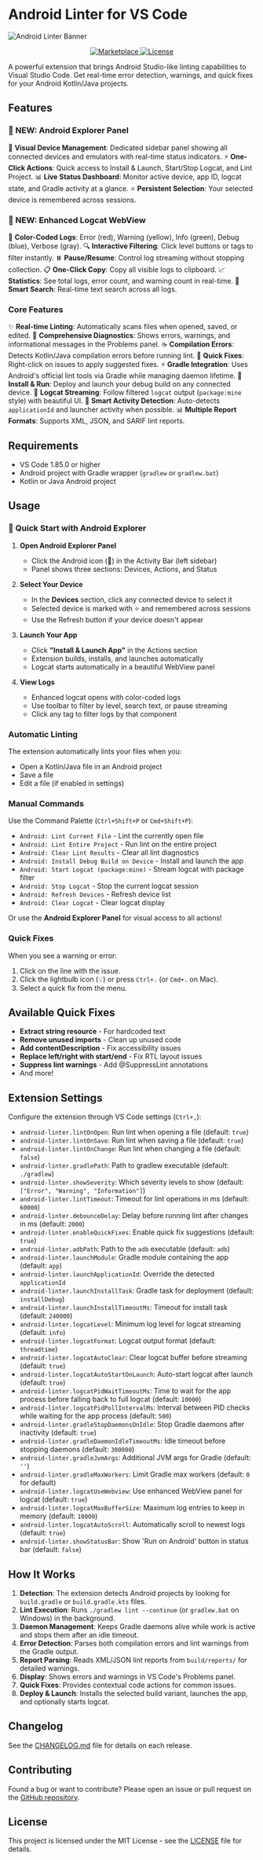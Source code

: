 # Android Linter for VS Code

![Android Linter Banner](https://placehold.co/1280x320/000000/FFFFFF/png?text=Android%20Linter)

<p align="center">
  <a href="https://marketplace.visualstudio.com/items?itemName=AlecoCluc.android-linter">
    <img src="https://img.shields.io/visual-studio-marketplace/v/AlecoCluc.android-linter.svg?style=flat-square&label=Marketplace" alt="Marketplace">
  </a>
  <a href="https://github.com/Alecocluc/android-vscode/blob/main/LICENSE">
    <img src="https://img.shields.io/github/license/Alecocluc/android-vscode.svg?style=flat-square" alt="License">
  </a>
</p>

A powerful extension that brings Android Studio-like linting capabilities to Visual Studio Code. Get real-time error detection, warnings, and quick fixes for your Android Kotlin/Java projects.

## Features

### 🎉 NEW: Android Explorer Panel
📱 **Visual Device Management**: Dedicated sidebar panel showing all connected devices and emulators with real-time status indicators.
⚡ **One-Click Actions**: Quick access to Install & Launch, Start/Stop Logcat, and Lint Project.
📊 **Live Status Dashboard**: Monitor active device, app ID, logcat state, and Gradle activity at a glance.
⭐ **Persistent Selection**: Your selected device is remembered across sessions.

### 🎨 NEW: Enhanced Logcat WebView
🌈 **Color-Coded Logs**: Error (red), Warning (yellow), Info (green), Debug (blue), Verbose (gray).
🔍 **Interactive Filtering**: Click level buttons or tags to filter instantly.
⏸️ **Pause/Resume**: Control log streaming without stopping collection.
📋 **One-Click Copy**: Copy all visible logs to clipboard.
📈 **Statistics**: See total logs, error count, and warning count in real-time.
🎯 **Smart Search**: Real-time text search across all logs.

### Core Features
✨ **Real-time Linting**: Automatically scans files when opened, saved, or edited.
🎯 **Comprehensive Diagnostics**: Shows errors, warnings, and informational messages in the Problems panel.
☕ **Compilation Errors**: Detects Kotlin/Java compilation errors before running lint.
🔧 **Quick Fixes**: Right-click on issues to apply suggested fixes.
⚡ **Gradle Integration**: Uses Android's official lint tools via Gradle while managing daemon lifetime.
🚀 **Install & Run**: Deploy and launch your debug build on any connected device.
📡 **Logcat Streaming**: Follow filtered `logcat` output (`package:mine` style) with beautiful UI.
🧠 **Smart Activity Detection**: Auto-detects `applicationId` and launcher activity when possible.
📊 **Multiple Report Formats**: Supports XML, JSON, and SARIF lint reports.

## Requirements

- VS Code 1.85.0 or higher
- Android project with Gradle wrapper (`gradlew` or `gradlew.bat`)
- Kotlin or Java Android project

## Usage

### 🚀 Quick Start with Android Explorer

1. **Open Android Explorer Panel**
   - Click the Android icon (🤖) in the Activity Bar (left sidebar)
   - Panel shows three sections: Devices, Actions, and Status

2. **Select Your Device**
   - In the **Devices** section, click any connected device to select it
   - Selected device is marked with ⭐ and remembered across sessions
   - Use the Refresh button if your device doesn't appear

3. **Launch Your App**
   - Click **"Install & Launch App"** in the Actions section
   - Extension builds, installs, and launches automatically
   - Logcat starts automatically in a beautiful WebView panel

4. **View Logs**
   - Enhanced logcat opens with color-coded logs
   - Use toolbar to filter by level, search text, or pause streaming
   - Click any tag to filter logs by that component

### Automatic Linting

The extension automatically lints your files when you:
- Open a Kotlin/Java file in an Android project
- Save a file
- Edit a file (if enabled in settings)

### Manual Commands

Use the Command Palette (`Ctrl+Shift+P` or `Cmd+Shift+P`):
- `Android: Lint Current File` - Lint the currently open file
- `Android: Lint Entire Project` - Run lint on the entire project
- `Android: Clear Lint Results` - Clear all lint diagnostics
- `Android: Install Debug Build on Device` - Install and launch the app
- `Android: Start Logcat (package:mine)` - Stream logcat with package filter
- `Android: Stop Logcat` - Stop the current logcat session
- `Android: Refresh Devices` - Refresh device list
- `Android: Clear Logcat` - Clear logcat display

Or use the **Android Explorer Panel** for visual access to all actions!

### Quick Fixes

When you see a warning or error:
1. Click on the line with the issue.
2. Click the lightbulb icon (💡) or press `Ctrl+.` (or `Cmd+.` on Mac).
3. Select a quick fix from the menu.

## Available Quick Fixes

- **Extract string resource** - For hardcoded text
- **Remove unused imports** - Clean up unused code
- **Add contentDescription** - Fix accessibility issues
- **Replace left/right with start/end** - Fix RTL layout issues
- **Suppress lint warnings** - Add @SuppressLint annotations
- And more!

## Extension Settings

Configure the extension through VS Code settings (`Ctrl+,`):

- `android-linter.lintOnOpen`: Run lint when opening a file (default: `true`)
- `android-linter.lintOnSave`: Run lint when saving a file (default: `true`)
- `android-linter.lintOnChange`: Run lint when changing a file (default: `false`)
- `android-linter.gradlePath`: Path to gradlew executable (default: `./gradlew`)
- `android-linter.showSeverity`: Which severity levels to show (default: `["Error", "Warning", "Information"]`)
- `android-linter.lintTimeout`: Timeout for lint operations in ms (default: `60000`)
- `android-linter.debounceDelay`: Delay before running lint after changes in ms (default: `2000`)
- `android-linter.enableQuickFixes`: Enable quick fix suggestions (default: `true`)
- `android-linter.adbPath`: Path to the `adb` executable (default: `adb`)
- `android-linter.launchModule`: Gradle module containing the app (default: `app`)
- `android-linter.launchApplicationId`: Override the detected `applicationId`
- `android-linter.launchInstallTask`: Gradle task for deployment (default: `installDebug`)
- `android-linter.launchInstallTimeoutMs`: Timeout for install task (default: `240000`)
- `android-linter.logcatLevel`: Minimum log level for logcat streaming (default: `info`)
- `android-linter.logcatFormat`: Logcat output format (default: `threadtime`)
- `android-linter.logcatAutoClear`: Clear logcat buffer before streaming (default: `true`)
- `android-linter.logcatAutoStartOnLaunch`: Auto-start logcat after launch (default: `true`)
- `android-linter.logcatPidWaitTimeoutMs`: Time to wait for the app process before falling back to full logcat (default: `10000`)
- `android-linter.logcatPidPollIntervalMs`: Interval between PID checks while waiting for the app process (default: `500`)
- `android-linter.gradleStopDaemonsOnIdle`: Stop Gradle daemons after inactivity (default: `true`)
- `android-linter.gradleDaemonIdleTimeoutMs`: Idle timeout before stopping daemons (default: `300000`)
- `android-linter.gradleJvmArgs`: Additional JVM args for Gradle (default: `''`)
- `android-linter.gradleMaxWorkers`: Limit Gradle max workers (default: `0` for default)
- `android-linter.logcatUseWebview`: Use enhanced WebView panel for logcat (default: `true`)
- `android-linter.logcatMaxBufferSize`: Maximum log entries to keep in memory (default: `10000`)
- `android-linter.logcatAutoScroll`: Automatically scroll to newest logs (default: `true`)
- `android-linter.showStatusBar`: Show 'Run on Android' button in status bar (default: `false`)

## How It Works

1. **Detection**: The extension detects Android projects by looking for `build.gradle` or `build.gradle.kts` files.
2. **Lint Execution**: Runs `./gradlew lint --continue` (or `gradlew.bat` on Windows) in the background.
3. **Daemon Management**: Keeps Gradle daemons alive while work is active and stops them after an idle timeout.
4. **Error Detection**: Parses both compilation errors and lint warnings from the Gradle output.
5. **Report Parsing**: Reads XML/JSON lint reports from `build/reports/` for detailed warnings.
6. **Display**: Shows errors and warnings in VS Code's Problems panel.
7. **Quick Fixes**: Provides contextual code actions for common issues.
8. **Deploy & Launch**: Installs the selected build variant, launches the app, and optionally starts logcat.

## Changelog

See the [CHANGELOG.md](CHANGELOG.md) file for details on each release.

## Contributing

Found a bug or want to contribute? Please open an issue or pull request on the [GitHub repository](https://github.com/Alecocluc/android-vscode).

## License

This project is licensed under the MIT License - see the [LICENSE](LICENSE) file for details.